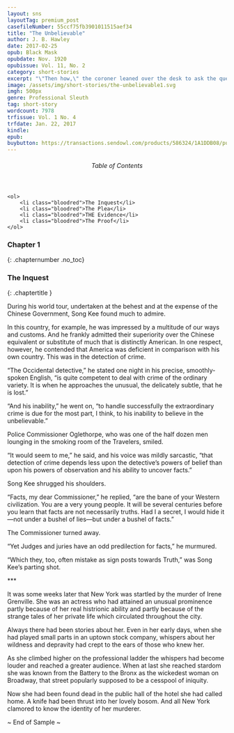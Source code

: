 ```yaml
---
layout: sns
layoutTag: premium_post
casefileNumber: 55ccf75fb3901011515aef34
title: "The Unbelievable"
author: J. B. Hawley
date: 2017-02-25
opub: Black Mask
opubdate: Nov. 1920
opubissue: Vol. 11, No. 2
category: short-stories
excerpt: "\"Then how,\" the coroner leaned over the desk to ask the question, \"do you account for the undeniable fact that your fingerprints are on the handle of the dagger?\""
image: /assets/img/short-stories/the-unbelievable1.svg
imgh: 500px
genre: Professional Sleuth
tag: short-story
wordcount: 7978
trfissue: Vol. 1 No. 4
trfdate: Jan. 22, 2017
kindle: 
epub: 
buybutton: https://transactions.sendowl.com/products/586324/1A1DDB08/purchase
---
```


<div class="toc">
	<header>
		<h6>Table of Contents</h6>
	</header>
	
	<ol>
		<li class="bloodred">The Inquest</li>
		<li class="bloodred">The Plea</li>
		<li class="bloodred">THE Evidence</li>
		<li class="bloodred">The Proof</li>
	</ol>
</div> <!-- table-of-contents -->

### Chapter 1
{: .chapternumber .no_toc}

### The Inquest
{: .chaptertitle }

During his world tour, undertaken at the behest and at the expense of the Chinese Government, Song Kee found much to admire.

In this country, for example, he was impressed by a multitude of our ways and customs. And he frankly admitted their superiority over the Chinese equivalent or substitute of much that is distinctly American. In one respect, however, he contended that America was deficient in comparison with his own country. This was in the detection of crime.

“The Occidental detective,” he stated one night in his precise, smoothly-spoken English, “is quite competent to deal with crime of the ordinary variety. It is when he approaches the unusual, the delicately subtle, that he is lost.”

“And his inability,” he went on, “to handle successfully the extraordinary crime is due for the most part, I think, to his inability to believe in the unbelievable.”

Police Commissioner Oglethorpe, who was one of the half dozen men lounging in the smoking room of the Travelers, smiled.

“It would seem to me,” he said, and his voice was mildly sarcastic, “that detection of crime depends less upon the detective’s powers of belief than upon his powers of observation and his ability to uncover facts.”

Song Kee shrugged his shoulders.

“Facts, my dear Commissioner,” he replied, “are the bane of your Western civilization. You are a very young people. It will be several centuries before you learn that facts are not necessarily truths. Had I a secret, I would hide it —not under a bushel of lies—but under a bushel of facts.”

The Commissioner turned away.

“Yet Judges and juries have an odd predilection for facts,” he murmured.

“Which they, too, often mistake as sign posts towards Truth,” was Song Kee’s parting shot.

\*\*\*

It was some weeks later that New York was startled by the murder of Irene Grenville. She was an actress who had attained an unusual prominence partly because of her real histrionic ability and partly because of the strange tales of her private life which circulated throughout the city.

Always there had been stories about her. Even in her early days, when she had played small parts in an uptown stock company, whispers about her wildness and depravity had crept to the ears of those who knew her.

As she climbed higher on the professional ladder the whispers had become louder and reached a greater audience. When at last she reached stardom she was known from the Battery to the Bronx as the wickedest woman on Broadway, that street popularly supposed to be a cesspool of iniquity.

Now she had been found dead in the public hall of the hotel she had called home. A knife had been thrust into her lovely bosom. And all New York clamored to know the identity of her murderer.

<p id="theend">~ End of Sample ~</p>